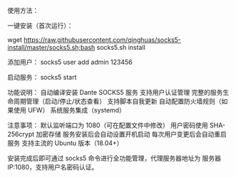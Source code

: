 使用方法：

一键安装（首次运行）：

wget https://raw.githubusercontent.com/qinghuas/socks5-install/master/socks5.sh;bash socks5.sh install

添加用户：
socks5 user add admin 123456

启动服务：
socks5 start

功能说明：
自动编译安装 Dante SOCKS5 服务
支持用户认证管理
完整的服务生命周期管理（启动/停止/状态查看）
支持脚本自我更新
自动配置防火墙规则（如果使用 UFW）
系统服务集成（systemd）

注意事项：
默认监听端口为 1080（可在配置文件中修改）
用户密码使用 SHA-256crypt 加密存储
服务安装后会自动设置开机启动
每次用户变更后会自动重启服务
支持主流的 Ubuntu 版本（18.04+）

安装完成后即可通过 socks5 命令进行全功能管理，代理服务器地址为 服务器IP:1080，支持用户名密码认证。
